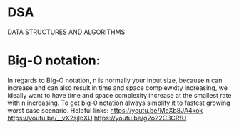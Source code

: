 # DSA
DATA STRUCTURES AND ALGORITHMS

# Big-O notation: 
 In regards to BIg-O notation, n is normally your input size, because n can increase and can also result in time and space complewxity increasing, we ideally want to have time and space complexity increase at the smallest rate with n increasing. To get big-0 notation always simplify it to fastest growing worst case scenario.
 Helpful links: 
 https://youtu.be/MeXb8JA4kok
https://youtu.be/__vX2sjlpXU
https://youtu.be/g2o22C3CRfU


